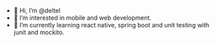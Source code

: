 - 👋 Hi, I’m @deltel
- 👀 I’m interested in mobile and web development.
- 🌱 I’m currently learning react native, spring boot and unit testing with junit and mockito.

<!---
deltel/deltel is a ✨ special ✨ repository because its `README.md` (this file) appears on your GitHub profile.
You can click the Preview link to take a look at your changes.
--->
